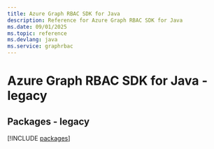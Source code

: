 ```yaml
---
title: Azure Graph RBAC SDK for Java
description: Reference for Azure Graph RBAC SDK for Java
ms.date: 09/01/2025
ms.topic: reference
ms.devlang: java
ms.service: graphrbac
---
```

# Azure Graph RBAC SDK for Java - legacy
## Packages - legacy
[!INCLUDE [packages](graph-rbac-index.md)]